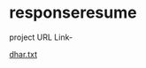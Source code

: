 # responseresume
project URL Link- 

[dhar.txt](https://github.com/dharmendr963/responseresume/files/10432262/dhar.txt)
